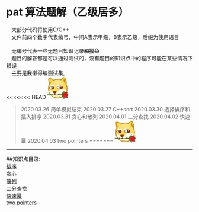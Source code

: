 pat 算法题解（乙级居多）
===
&emsp;大部分代码将使用C/C++<br>
&emsp;文件前四个数字代表编号，中间A表示甲级，B表示乙级，后缀为使用语言<br><br>
&emsp;无编号代表一些无题目知识记录~~和摸鱼~~<br>
&emsp;题目的解答都是可以通过测试的，没有题目的知识点中的程序可能在某些情况下错误<br>
&emsp;~~主要是我懒得编测试集~~,<br>
<<<<<<< HEAD
<img src="./picture.jpg"/>

> 2020.03.26 简单模拟结束
> 2020.03.27 C++sort
> 2020.03.30 选择排序和插入排序
> 2020.03.31 贪心和散列
> 2020.04.01 二分查找
> 2020.04.02 快速幂
> 2020.04.03 two pointers
=======
<img src="./picture.jpg"/><br>
---
##知识点目录:<br>
[排序](./1025_A_sort.cpp)<br>
[贪心](./greed.cpp)<br>
[散列](./hash.cpp)<br>
[二分查找](./two_point.cpp)<br>
[快速幂](./quick.cpp)<br>
[two pointers](./two_pointers.cpp)

